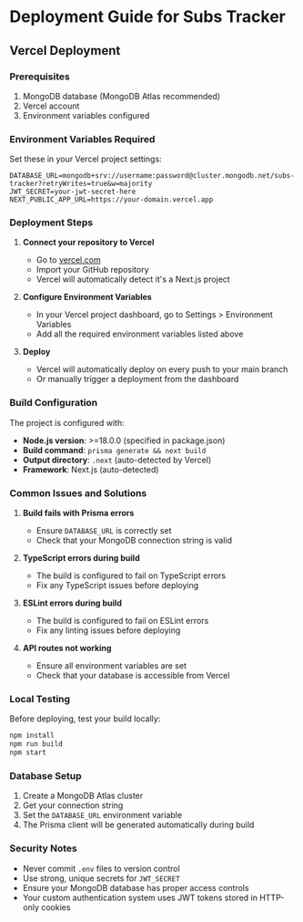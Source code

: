 # Deployment Guide for Subs Tracker

## Vercel Deployment

### Prerequisites
1. MongoDB database (MongoDB Atlas recommended)
2. Vercel account
3. Environment variables configured

### Environment Variables Required

Set these in your Vercel project settings:

```
DATABASE_URL=mongodb+srv://username:password@cluster.mongodb.net/subs-tracker?retryWrites=true&w=majority
JWT_SECRET=your-jwt-secret-here
NEXT_PUBLIC_APP_URL=https://your-domain.vercel.app
```

### Deployment Steps

1. **Connect your repository to Vercel**
   - Go to [vercel.com](https://vercel.com)
   - Import your GitHub repository
   - Vercel will automatically detect it's a Next.js project

2. **Configure Environment Variables**
   - In your Vercel project dashboard, go to Settings > Environment Variables
   - Add all the required environment variables listed above

3. **Deploy**
   - Vercel will automatically deploy on every push to your main branch
   - Or manually trigger a deployment from the dashboard

### Build Configuration

The project is configured with:
- **Node.js version**: >=18.0.0 (specified in package.json)
- **Build command**: `prisma generate && next build`
- **Output directory**: `.next` (auto-detected by Vercel)
- **Framework**: Next.js (auto-detected)

### Common Issues and Solutions

1. **Build fails with Prisma errors**
   - Ensure `DATABASE_URL` is correctly set
   - Check that your MongoDB connection string is valid

2. **TypeScript errors during build**
   - The build is configured to fail on TypeScript errors
   - Fix any TypeScript issues before deploying

3. **ESLint errors during build**
   - The build is configured to fail on ESLint errors
   - Fix any linting issues before deploying

4. **API routes not working**
   - Ensure all environment variables are set
   - Check that your database is accessible from Vercel

### Local Testing

Before deploying, test your build locally:

```bash
npm install
npm run build
npm start
```

### Database Setup

1. Create a MongoDB Atlas cluster
2. Get your connection string
3. Set the `DATABASE_URL` environment variable
4. The Prisma client will be generated automatically during build

### Security Notes

- Never commit `.env` files to version control
- Use strong, unique secrets for `JWT_SECRET`
- Ensure your MongoDB database has proper access controls
- Your custom authentication system uses JWT tokens stored in HTTP-only cookies
